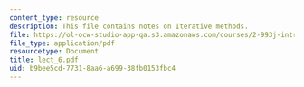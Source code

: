 ```yaml
---
content_type: resource
description: This file contains notes on Iterative methods.
file: https://ol-ocw-studio-app-qa.s3.amazonaws.com/courses/2-993j-introduction-to-numerical-analysis-for-engineering-13-002j-spring-2005/b9bee5cd77318aa6a69938fb0153fbc4_lect_6.pdf
file_type: application/pdf
resourcetype: Document
title: lect_6.pdf
uid: b9bee5cd-7731-8aa6-a699-38fb0153fbc4
---
```

